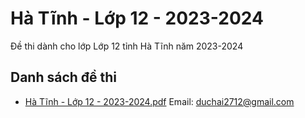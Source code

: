 # Hà Tĩnh - Lớp 12 - 2023-2024

Đề thi dành cho lớp Lớp 12 tỉnh Hà Tĩnh năm 2023-2024

## Danh sách đề thi

- [Hà Tĩnh - Lớp 12 - 2023-2024.pdf](Hà%20Tĩnh%20-%20Lớp%2012%20-%202023-2024.pdf)
Email: duchai2712@gmail.com

